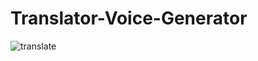 # Translator-Voice-Generator
![translate](https://github.com/rezaanalytics11/Translator-Voice-Generator/assets/105513524/78394a79-e674-43dd-8a3b-273fe71b9210)
